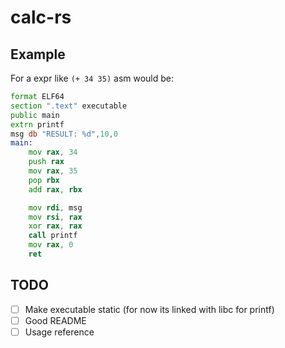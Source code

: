 # calc-rs


## Example
For a expr like `(+ 34 35)` asm would be:

```asm
format ELF64
section ".text" executable
public main
extrn printf
msg db "RESULT: %d",10,0
main:
    mov rax, 34
    push rax
    mov rax, 35
    pop rbx
    add rax, rbx

    mov rdi, msg
    mov rsi, rax
    xor rax, rax
    call printf
    mov rax, 0
    ret
```

## TODO
- [ ] Make executable static (for now its linked with libc for printf)
- [ ] Good README
- [ ] Usage reference
